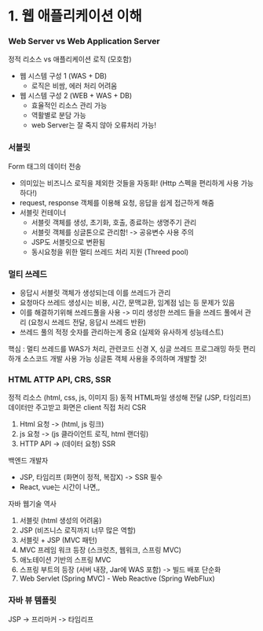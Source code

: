 # 1. 웹 애플리케이션 이해


### Web Server vs Web Application Server
정적 리소스 vs 애플리케이션 로직 (모호함)

- 웹 시스템 구성 1 (WAS + DB)
	- 로직은 비쌈, 에러 처리 어려움
- 웹 시스템 구성 2 (WEB + WAS + DB)
	- 효율적인 리소스 관리 가능
	- 역활별로 분담 가능
	- web Server는 잘 죽지 않아 오류처리 가능!

### 서블릿
Form 태그의 데이터 전송
- 의미있는 비즈니스 로직을 제외한 것들을 자동화! (Http 스펙을 편리하게 사용 가능하다!)
- request, response 객체를 이용해 요청, 응답을 쉽게 접근하게 해줌
- 서블릿 컨테이너
	- 서블릿 객체를 생성, 초기화, 호출, 종료하는 생명주기 관리
	- 서블릿 객체를 싱글톤으로 관리함! -> 공유변수 사용 주의
	- JSP도 서블릿으로 변환됨
	- 동시요청을 위한 멀티 쓰레드 처리 지원 (Threed pool)

   
### 멀티 쓰레드
- 응답시 서블릿 객체가 생성되는데 이를 쓰레드가 관리
- 요청마다 쓰레드 생성시는 비용, 시간, 문맥교환, 임계점 넘는 등 문제가 있음
- 이를 해결하기위해 쓰레드풀을 사용 -> 미리 생성한 쓰레드 들을 쓰레드 풀에서 관리 (요청시 쓰레드 전달, 응답시 쓰레드 반환)
- 쓰레드 풀의 적정 숫자를 관리하는게 중요 (실제와 유사하게 성능테스트)

핵심 : 멀티 쓰레드를 WAS가 처리, 관련코드 신경 X, 싱글 쓰레드 프로그래밍 하듯 편리하개 소스코드 개발 사용 가능
싱글톤 객체 사용을 주의하며 개발할 것!


### HTML ATTP API, CRS, SSR
정적 리소스 (html, css, js, 이미지 등)
동적 HTML파일 생성해 전달 (JSP, 타임리프)
데이터만 주고받고 화면은 client 직접 처리
CSR 
1. Html 요청 -> (html, js 링크)
2. js 요청 -> (js 클라이언트 로직, html 랜더링)
3. HTTP API -> (데이터 요청)
SSR

백엔드 개발자
- JSP, 타임리프 (화면이 정적, 복잡X) -> SSR 필수
- React, vue는 시간이 나면,,


자바 웹기술 역사
1. 서블릿 (html 생성의 어려움)
2. JSP (비즈니스 로직까지 너무 많은 역할)
3. 서블릿 + JSP (MVC 패턴)
4. MVC 프레임 워크 등장 (스크럿츠, 웹워크, 스프링 MVC)
5. 애노테이션 기반의 스프링 MVC
6. 스프링 부트의 등장 (서버 내장, Jar에 WAS 포함) -> 빌드 배포 단순화
7. Web Servlet (Spring MVC) - Web Reactive (Spring WebFlux)

### 자바 뷰 템플릿
JSP -> 프리마커 -> 타임리프

